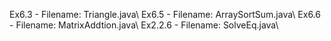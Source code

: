 Ex6.3 - Filename: Triangle.java\\
Ex6.5 - Filename: ArraySortSum.java\\
Ex6.6 - Filename: MatrixAddtion.java\\
Ex2.2.6 - Filename: SolveEq.java\\
